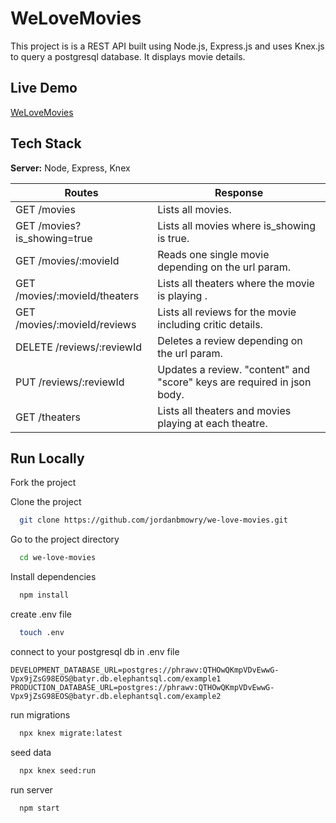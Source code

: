 # WeLoveMovies

This project is is a REST API built using Node.js, Express.js and uses Knex.js to query a postgresql database. It displays movie details.

## Live Demo

[WeLoveMovies](https://morning-plateau-47546.herokuapp.com/)

## Tech Stack

**Server:** Node, Express, Knex

| Routes                        | Response                                                                |
| ----------------------------- | ----------------------------------------------------------------------- |
| GET /movies                   | Lists all movies.                                                       |
| GET /movies?is_showing=true   | Lists all movies where is_showing is true.                              |
| GET /movies/:movieId          | Reads one single movie depending on the url param.                      |
| GET /movies/:movieId/theaters | Lists all theaters where the movie is playing .                         |
| GET /movies/:movieId/reviews  | Lists all reviews for the movie including critic details.               |
| DELETE /reviews/:reviewId     | Deletes a review depending on the url param.                            |
| PUT /reviews/:reviewId        | Updates a review. "content" and "score" keys are required in json body. |
| GET /theaters                 | Lists all theaters and movies playing at each theatre.                  |

## Run Locally

Fork the project

Clone the project

```bash
  git clone https://github.com/jordanbmowry/we-love-movies.git
```

Go to the project directory

```bash
  cd we-love-movies
```

Install dependencies

```bash
  npm install
```

create .env file

```bash
  touch .env
```

connect to your postgresql db in .env file

```.env
DEVELOPMENT_DATABASE_URL=postgres://phrawv:QTHOwQKmpVDvEwwG-Vpx9jZsG98EOS@batyr.db.elephantsql.com/example1
PRODUCTION_DATABASE_URL=postgres://phrawv:QTHOwQKmpVDvEwwG-Vpx9jZsG98EOS@batyr.db.elephantsql.com/example2
```

run migrations

```bash
  npx knex migrate:latest
```

seed data

```bash
  npx knex seed:run
```

run server

```bash
  npm start
```
